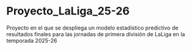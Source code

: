 # Proyecto_LaLiga_25-26
Proyecto en el que se despliega un modelo estadístico predictivo de resultados finales para las jornadas de primera división de LaLiga en la temporada 2025-26
